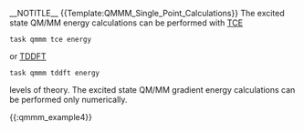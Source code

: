 \_\_NOTITLE\_\_ {{Template:QMMM_Single_Point_Calculations}} The excited
state QM/MM energy calculations can be performed with
[TCE](TCE "wikilink")

`task qmmm tce energy`

or [TDDFT](Excited-State_Calculations "wikilink")

`task qmmm tddft energy`

levels of theory. The excited state QM/MM gradient energy calculations
can be performed only numerically.

{{:qmmm_example4}}
